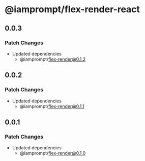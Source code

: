 # @iamprompt/flex-render-react

## 0.0.3

### Patch Changes

- Updated dependencies
  - @iamprompt/flex-render@0.1.2

## 0.0.2

### Patch Changes

- Updated dependencies
  - @iamprompt/flex-render@0.1.1

## 0.0.1

### Patch Changes

- Updated dependencies
  - @iamprompt/flex-render@0.1.0
